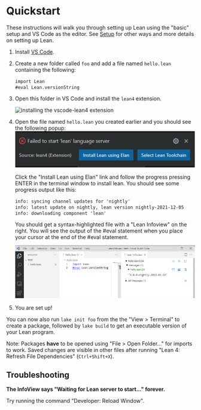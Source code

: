 # Quickstart

These instructions will walk you through setting up Lean using the "basic" setup and VS Code as the editor.
See [Setup](./setup.md) for other ways and more details on setting up Lean.

1. Install [VS Code](https://code.visualstudio.com/).

1. Create a new folder called `foo` and add a file named `hello.lean`
containing the following:

    ```lean
    import Lean
    #eval Lean.versionString
    ```

1. Open this folder in VS Code and install the `lean4` extension.

    ![installing the vscode-lean4 extension](images/code-ext.png)

1. Open the file named `hello.lean` you created earlier and you should see the following popup:
    ![elan](images/install_elan.png)

    Click the "Install Lean using Elan" link and follow the progress
    pressing ENTER in the terminal window to install lean.  You should see some progress output like this:

    ```
    info: syncing channel updates for 'nightly'
    info: latest update on nightly, lean version nightly-2021-12-05
    info: downloading component 'lean'
    ```

    You should get a syntax-highlighted file with a "Lean Infoview" on the right.  You will see the output of the #eval statement when
    you place your cursor at the end of the #eval statement.

    ![successful setup](images/code-success.png)

1. You are set up!

You can now also run `lake init foo` from the the "View > Terminal" to create a package, followed by `lake build` to get an executable version of your Lean program.

Note: Packages **have** to be opened using "File > Open Folder..." for imports to work.
Saved changes are visible in other files after running "Lean 4: Refresh File Dependencies" (`Ctrl+Shift+X`).

## Troubleshooting

**The InfoView says "Waiting for Lean server to start..." forever.**

Try running the command "Developer: Reload Window".
